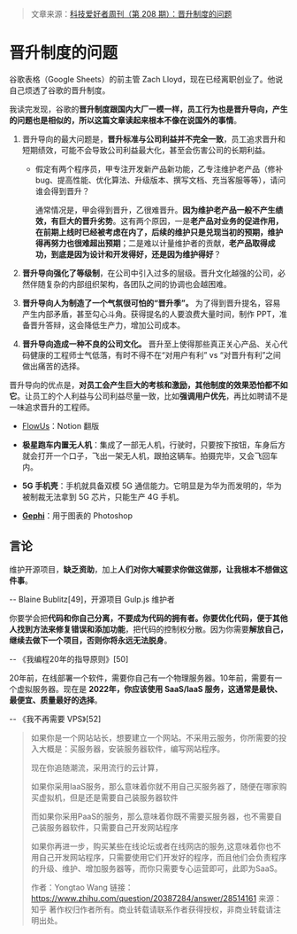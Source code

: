 > 文章来源：[科技爱好者周刊（第 208 期）：晋升制度的问题](https://mp.weixin.qq.com/s/3JdX1hMBymlOTlnU0ah33g)

# 晋升制度的问题

谷歌表格（Google Sheets）的前主管 Zach Lloyd，现在已经离职创业了。他说自己烦透了谷歌的晋升制度。

我读完发现，谷歌的**晋升制度跟国内大厂一模一样，员工行为也是晋升导向，产生的问题也是相似的，所以这篇文章读起来根本不像在说国外的事情**。

1. 晋升导向的最大问题是，**晋升标准与公司利益并不完全一致**，员工追求晋升和短期绩效，可能不会导致公司利益最大化，甚至会伤害公司的长期利益。

   - 假定有两个程序员，甲专注开发新产品新功能，乙专注维护老产品（修补 bug、提高性能、优化算法、升级版本、撰写文档、充当客服等等），请问谁会得到晋升？

     通常情况是，甲会得到晋升，乙很难晋升。**因为维护老产品一般不产生绩效，有巨大的晋升劣势**。这有两个原因，一是**老产品对业务的促进作用，在前期上线时已经被考虑在内了，后续的维护只是兑现当初的预期，维护得再努力也很难超出预期**；二是难以计量维护者的贡献，**老产品取得成功，到底是因为设计和开发得好，还是因为维护得好**？

2. **晋升导向强化了等级制**，在公司中引入过多的层级。晋升文化越强的公司，必然伴随复杂的内部组织架构，各团队之间的协调也会越困难。

3. **晋升导向人为制造了一个气氛很可怕的“晋升季”。** 为了得到晋升提名，容易产生内部矛盾，甚至勾心斗角。获得提名的人要浪费大量时间，制作 PPT，准备晋升答辩，这会降低生产力，增加公司成本。

4. **晋升导向造成一种不良的公司文化。** 晋升至上使得那些真正关心产品、关心代码健康的工程师士气低落，有时不得不在“对用户有利” vs “对晋升有利”之间做出痛苦的选择。

晋升导向的优点是，**对员工会产生巨大的考核和激励，其他制度的效果恐怕都不如它**。让员工的个人利益与公司利益尽量一致，比如**强调用户优先**，再比如聘请不是一味追求晋升的工程师。

- [FlowUs](https://flowus.cn/product)：Notion 翻版



- **极星跑车内置无人机**：集成了一部无人机，行驶时，只要按下按钮，车身后方就会打开一个口子，飞出一架无人机，跟拍这辆车。拍摄完毕，又会飞回车内。
- **5G 手机壳**：手机就具备双模 5G 通信能力。它明显是为华为而发明的，华为被制裁无法拿到 5G 芯片，只能生产 4G 手机。
- [**Gephi**](https://gephi.org/)：用于图表的 Photoshop



## 言论

维护开源项目，**缺乏资助**，加上**人们对你大喊要求你做这做那，让我根本不想做这件事**。

-- Blaine Bublitz[49]，开源项目 Gulp.js 维护者

你要学会把**代码和你自己分离，不要成为代码的拥有者。你要优化代码，便于其他人找到方法来修复错误和添加功能**，把代码的控制权分散。因为你需要**解放自己，继续去做下一个项目，否则你将永远无法脱身**。

-- 《我编程20年的指导原则》[50]

20年前，在线部署一个软件，需要你自己有一个物理服务器。10年前，需要有一个虚拟服务器。现在是 **2022年，你应该使用 SaaS/IaaS 服务，这通常是最快、最便宜、质量最好的选择**。

-- 《我不再需要 VPS》[52]

> 如果你是一个网站站长，想要建立一个网站。不采用云服务，你所需要的投入大概是：买服务器，安装服务器软件，编写网站程序。
>
> 现在你追随潮流，采用流行的云计算，
>
> 如果你采用IaaS服务，那么意味着你就不用自己买服务器了，随便在哪家购买虚拟机，但是还是需要自己装服务器软件
>
> 而如果你采用PaaS的服务，那么意味着你既不需要买服务器，也不需要自己装服务器软件，只需要自己开发网站程序
>
> 如果你再进一步，购买某些在线论坛或者在线网店的服务,这意味着你也不用自己开发网站程序，只需要使用它们开发好的程序，而且他们会负责程序的升级、维护、增加服务器等，而你只需要专心运营即可，此即为SaaS。
>
> 
>
> 作者：Yongtao Wang
> 链接：https://www.zhihu.com/question/20387284/answer/28514161
> 来源：知乎
> 著作权归作者所有。商业转载请联系作者获得授权，非商业转载请注明出处。